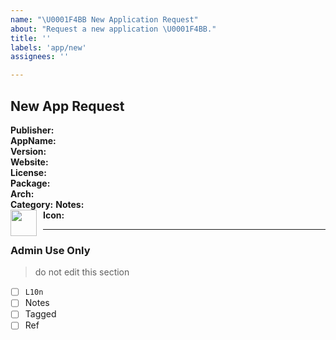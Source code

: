 ```yaml
---
name: "\U0001F4BB New Application Request"
about: "Request a new application \U0001F4BB."
title: ''
labels: 'app/new'
assignees: ''

---
```


<!-- Set title to: [App, New] Publisher.ApplicationName -->

## New App Request
**Publisher:**  <!-- Replace with publisher -->   
**AppName:**  <!-- Replace with application name -->  
**Version:**  <!-- Replace with latest version -->  
**Website:**  <!-- Replace with app homepage -->  
**License:**  <!-- Replace with license type (if known, else 'n/a') -->  
**Package:**  <!-- Replace with 'MSI' or 'EXE' (if known, else 'n/a') -->  
**Arch:**  <!-- Replace with 'x64' or 'x86' or 'x86_64' (if known, else 'n/a') -->  
**Category:**  <!-- Select category: 'browser','business','entertainment','graphic_design','photo','social','productivity','games','security','microsoft' -->
**Notes:**  <!-- Add any notes -->  
**Icon:**
<img src="<!-- URI-GOES-HERE -->"
     style="float: left; margin-right: 10px;" height="42" width="42" />

-------------
<!-- This section is for Admin Use Only -->
<!-- Please do not make changes below -->
### Admin Use Only
> do not edit this section
- [ ] `L10n`
- [ ] Notes
- [ ] Tagged
- [ ] Ref
